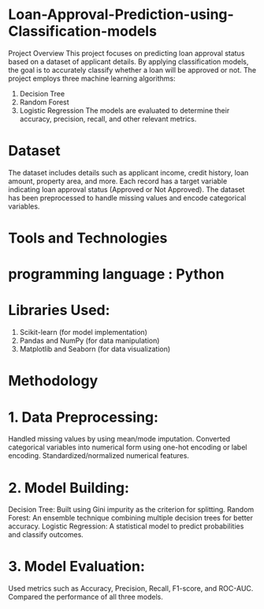 # Loan-Approval-Prediction-using-Classification-models
Project Overview
This project focuses on predicting loan approval status based on a dataset of applicant details. By applying classification models, the goal is to accurately classify whether a loan will be approved or not. The project employs three machine learning algorithms:

1. Decision Tree
2. Random Forest
3. Logistic Regression
The models are evaluated to determine their accuracy, precision, recall, and other relevant metrics.

# Dataset
The dataset includes details such as applicant income, credit history, loan amount, property area, and more. Each record has a target variable indicating loan approval status (Approved or Not Approved). The dataset has been preprocessed to handle missing values and encode categorical variables.

# Tools and Technologies
# programming language : Python
# Libraries Used:
1. Scikit-learn (for model implementation)
2. Pandas and NumPy (for data manipulation)
3. Matplotlib and Seaborn (for data visualization)

# Methodology
# 1. Data Preprocessing:
  Handled missing values by using mean/mode imputation.
  Converted categorical variables into numerical form using one-hot encoding or label encoding.
  Standardized/normalized numerical features.

# 2. Model Building:
  Decision Tree: Built using Gini impurity as the criterion for splitting.
  Random Forest: An ensemble technique combining multiple decision trees for better accuracy.
  Logistic Regression: A statistical model to predict probabilities and classify outcomes.
 
# 3. Model Evaluation:
  Used metrics such as Accuracy, Precision, Recall, F1-score, and ROC-AUC.
  Compared the performance of all three models.

